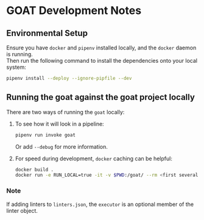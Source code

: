 # GOAT Development Notes

## Environmental Setup

Ensure you have `docker` and `pipenv` installed locally, and the `docker` daemon is running.  
Then run the following command to install the dependencies onto your local system:  

```bash
pipenv install --deploy --ignore-pipfile --dev 
```

## Running the goat against the goat project locally

There are two ways of running the `goat` locally:

1. To see how it will look in a pipeline:

    ```bash
    pipenv run invoke goat
    ```

    Or add `--debug` for more information.

2. For speed during development, `docker` caching can be helpful:

    ```bash
    docker build .
    docker run -e RUN_LOCAL=true -it -v $PWD:/goat/ --rm <first several character of the hash output from the build step>
    ```

### Note

If adding linters to `linters.json`, the `executor` is an optional member of the linter object.
